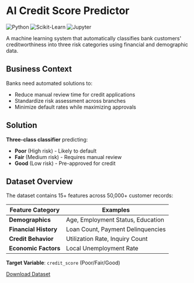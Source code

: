 # AI Credit Score Predictor

![Python](https://img.shields.io/badge/Python-3.9%2B-blue)
![Scikit-Learn](https://img.shields.io/badge/Scikit--Learn-1.2.2-orange)
![Jupyter](https://img.shields.io/badge/Jupyter-Notebook-yellow)

A machine learning system that automatically classifies bank customers' creditworthiness into three risk categories using financial and demographic data.

## Business Context
Banks need automated solutions to:
- Reduce manual review time for credit applications
- Standardize risk assessment across branches
- Minimize default rates while maximizing approvals

## Solution
**Three-class classifier** predicting:
- **Poor** (High risk) - Likely to default
- **Fair** (Medium risk) - Requires manual review
- **Good** (Low risk) - Pre-approved for credit

## Dataset Overview
The dataset contains 15+ features across 50,000+ customer records:

| Feature Category       | Examples                          |
|------------------------|-----------------------------------|
| **Demographics**       | Age, Employment Status, Education|
| **Financial History**  | Loan Count, Payment Delinquencies |
| **Credit Behavior**    | Utilization Rate, Inquiry Count  |
| **Economic Factors**   | Local Unemployment Rate           |

**Target Variable**: `credit_score` (Poor/Fair/Good)

[Download Dataset](https://drive.google.com/drive/folders/1FbDqVq4XLvU85VBlVIMJ73p9oOu6u2-J?usp=drive_link)
